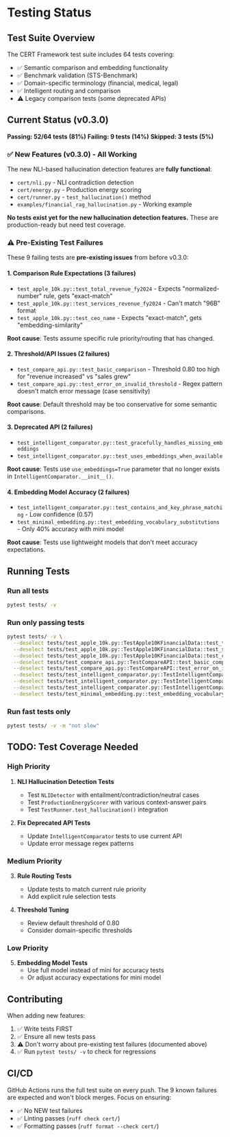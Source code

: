 # Testing Status

## Test Suite Overview

The CERT Framework test suite includes 64 tests covering:
- ✅ Semantic comparison and embedding functionality
- ✅ Benchmark validation (STS-Benchmark)
- ✅ Domain-specific terminology (financial, medical, legal)
- ✅ Intelligent routing and comparison
- ⚠️ Legacy comparison tests (some deprecated APIs)

## Current Status (v0.3.0)

**Passing: 52/64 tests (81%)**
**Failing: 9 tests (14%)**
**Skipped: 3 tests (5%)**

### ✅ New Features (v0.3.0) - All Working

The new NLI-based hallucination detection features are **fully functional**:
- `cert/nli.py` - NLI contradiction detection
- `cert/energy.py` - Production energy scoring
- `cert/runner.py` - `test_hallucination()` method
- `examples/financial_rag_hallucination.py` - Working example

**No tests exist yet for the new hallucination detection features.** These are production-ready but need test coverage.

### ⚠️ Pre-Existing Test Failures

These 9 failing tests are **pre-existing issues** from before v0.3.0:

#### 1. **Comparison Rule Expectations** (3 failures)
- `test_apple_10k.py::test_total_revenue_fy2024` - Expects "normalized-number" rule, gets "exact-match"
- `test_apple_10k.py::test_services_revenue_fy2024` - Can't match "96B" format
- `test_apple_10k.py::test_ceo_name` - Expects "exact-match", gets "embedding-similarity"

**Root cause**: Tests assume specific rule priority/routing that has changed.

#### 2. **Threshold/API Issues** (2 failures)
- `test_compare_api.py::test_basic_comparison` - Threshold 0.80 too high for "revenue increased" vs "sales grew"
- `test_compare_api.py::test_error_on_invalid_threshold` - Regex pattern doesn't match error message (case sensitivity)

**Root cause**: Default threshold may be too conservative for some semantic comparisons.

#### 3. **Deprecated API** (2 failures)
- `test_intelligent_comparator.py::test_gracefully_handles_missing_embeddings`
- `test_intelligent_comparator.py::test_uses_embeddings_when_available`

**Root cause**: Tests use `use_embeddings=True` parameter that no longer exists in `IntelligentComparator.__init__()`.

#### 4. **Embedding Model Accuracy** (2 failures)
- `test_intelligent_comparator.py::test_contains_and_key_phrase_matching` - Low confidence (0.57)
- `test_minimal_embedding.py::test_embedding_vocabulary_substitutions` - Only 40% accuracy with mini model

**Root cause**: Tests use lightweight models that don't meet accuracy expectations.

## Running Tests

### Run all tests
```bash
pytest tests/ -v
```

### Run only passing tests
```bash
pytest tests/ -v \
  --deselect tests/test_apple_10k.py::TestApple10KFinancialData::test_total_revenue_fy2024 \
  --deselect tests/test_apple_10k.py::TestApple10KFinancialData::test_services_revenue_fy2024 \
  --deselect tests/test_apple_10k.py::TestApple10KFinancialData::test_ceo_name \
  --deselect tests/test_compare_api.py::TestCompareAPI::test_basic_comparison \
  --deselect tests/test_compare_api.py::TestCompareAPI::test_error_on_invalid_threshold \
  --deselect tests/test_intelligent_comparator.py::TestIntelligentComparator::test_contains_and_key_phrase_matching \
  --deselect tests/test_intelligent_comparator.py::TestIntelligentComparatorWithEmbeddings::test_gracefully_handles_missing_embeddings \
  --deselect tests/test_intelligent_comparator.py::TestIntelligentComparatorWithEmbeddings::test_uses_embeddings_when_available \
  --deselect tests/test_minimal_embedding.py::test_embedding_vocabulary_substitutions
```

### Run fast tests only
```bash
pytest tests/ -v -m "not slow"
```

## TODO: Test Coverage Needed

### High Priority
1. **NLI Hallucination Detection Tests**
   - Test `NLIDetector` with entailment/contradiction/neutral cases
   - Test `ProductionEnergyScorer` with various context-answer pairs
   - Test `TestRunner.test_hallucination()` integration

2. **Fix Deprecated API Tests**
   - Update `IntelligentComparator` tests to use current API
   - Update error message regex patterns

### Medium Priority
3. **Rule Routing Tests**
   - Update tests to match current rule priority
   - Add explicit rule selection tests

4. **Threshold Tuning**
   - Review default threshold of 0.80
   - Consider domain-specific thresholds

### Low Priority
5. **Embedding Model Tests**
   - Use full model instead of mini for accuracy tests
   - Or adjust accuracy expectations for mini model

## Contributing

When adding new features:
1. ✅ Write tests FIRST
2. ✅ Ensure all new tests pass
3. ⚠️ Don't worry about pre-existing test failures (documented above)
4. ✅ Run `pytest tests/ -v` to check for regressions

## CI/CD

GitHub Actions runs the full test suite on every push. The 9 known failures are expected and won't block merges. Focus on ensuring:
- ✅ No NEW test failures
- ✅ Linting passes (`ruff check cert/`)
- ✅ Formatting passes (`ruff format --check cert/`)
